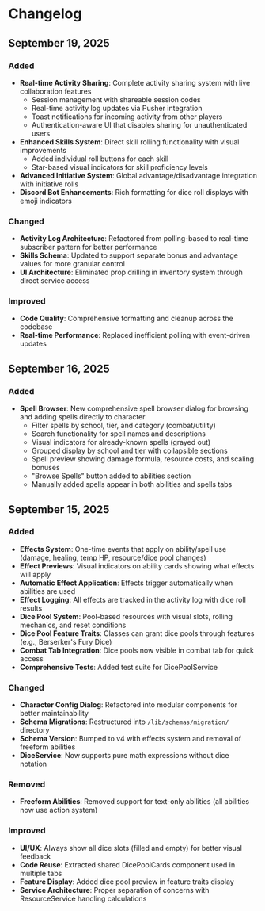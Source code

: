 # Changelog

## September 19, 2025

### Added

- **Real-time Activity Sharing**: Complete activity sharing system with live collaboration features
  - Session management with shareable session codes  
  - Real-time activity log updates via Pusher integration
  - Toast notifications for incoming activity from other players
  - Authentication-aware UI that disables sharing for unauthenticated users
- **Enhanced Skills System**: Direct skill rolling functionality with visual improvements
  - Added individual roll buttons for each skill
  - Star-based visual indicators for skill proficiency levels
- **Advanced Initiative System**: Global advantage/disadvantage integration with initiative rolls
- **Discord Bot Enhancements**: Rich formatting for dice roll displays with emoji indicators

### Changed

- **Activity Log Architecture**: Refactored from polling-based to real-time subscriber pattern for better performance
- **Skills Schema**: Updated to support separate bonus and advantage values for more granular control
- **UI Architecture**: Eliminated prop drilling in inventory system through direct service access

### Improved

- **Code Quality**: Comprehensive formatting and cleanup across the codebase
- **Real-time Performance**: Replaced inefficient polling with event-driven updates

## September 16, 2025

### Added

- **Spell Browser**: New comprehensive spell browser dialog for browsing and adding spells directly to character
  - Filter spells by school, tier, and category (combat/utility)
  - Search functionality for spell names and descriptions
  - Visual indicators for already-known spells (grayed out)
  - Grouped display by school and tier with collapsible sections
  - Spell preview showing damage formula, resource costs, and scaling bonuses
  - "Browse Spells" button added to abilities section
  - Manually added spells appear in both abilities and spells tabs

## September 15, 2025

### Added

- **Effects System**: One-time events that apply on ability/spell use (damage, healing, temp HP, resource/dice pool changes)
- **Effect Previews**: Visual indicators on ability cards showing what effects will apply
- **Automatic Effect Application**: Effects trigger automatically when abilities are used
- **Effect Logging**: All effects are tracked in the activity log with dice roll results
- **Dice Pool System**: Pool-based resources with visual slots, rolling mechanics, and reset conditions
- **Dice Pool Feature Traits**: Classes can grant dice pools through features (e.g., Berserker's Fury Dice)
- **Combat Tab Integration**: Dice pools now visible in combat tab for quick access
- **Comprehensive Tests**: Added test suite for DicePoolService

### Changed

- **Character Config Dialog**: Refactored into modular components for better maintainability
- **Schema Migrations**: Restructured into `/lib/schemas/migration/` directory
- **Schema Version**: Bumped to v4 with effects system and removal of freeform abilities
- **DiceService**: Now supports pure math expressions without dice notation

### Removed

- **Freeform Abilities**: Removed support for text-only abilities (all abilities now use action system)

### Improved

- **UI/UX**: Always show all dice slots (filled and empty) for better visual feedback
- **Code Reuse**: Extracted shared DicePoolCards component used in multiple tabs
- **Feature Display**: Added dice pool preview in feature traits display
- **Service Architecture**: Proper separation of concerns with ResourceService handling calculations
